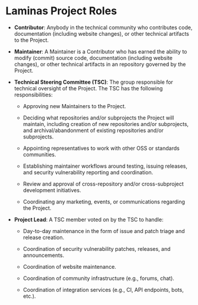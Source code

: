# Laminas Project Roles

- **Contributor**: Anybody in the technical community who contributes code,
  documentation (including website changes), or other technical artifacts to the
  Project.

- **Maintainer**: A Maintainer is a Contributor who has earned the ability to
  modify (commit) source code, documentation (including website changes), or
  other technical artifacts in an repository governed by the Project.

- **Technical Steering Committee (TSC)**: The group responsible for technical
  oversight of the Project. The TSC has the following responsibilities:

  - Approving new Maintainers to the Project.

  - Deciding what repositories and/or subprojects the Project will maintain,
    including creation of new repositories and/or subprojects, and
    archival/abandonment of existing repositories and/or subprojects.

  - Appointing representatives to work with other OSS or standards communities.

  - Establishing maintainer workflows around testing, issuing releases, and
    security vulnerability reporting and coordination.

  - Review and approval of cross-repository and/or cross-subproject development
    initiatives.

  - Coordinating any marketing, events, or communications regarding the Project.

- **Project Lead**: A TSC member voted on by the TSC to handle:

  - Day-to-day maintenance in the form of issue and patch triage and release
    creation.

  - Coordination of security vulnerability patches, releases, and announcements.

  - Coordination of website maintenance.

  - Coordination of community infrastructure (e.g., forums, chat).

  - Coordination of integration services (e.g., CI, API endpoints, bots, etc.).

